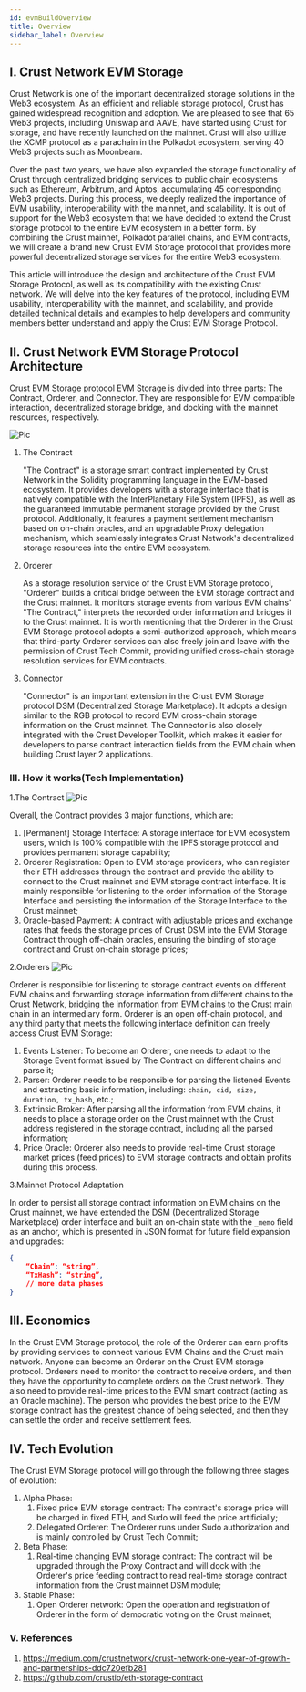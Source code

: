 ```yaml
---
id: evmBuildOverview
title: Overview
sidebar_label: Overview
---
```


## I. Crust Network EVM Storage

Crust Network is one of the important decentralized storage solutions in the Web3 ecosystem. As an efficient and reliable storage protocol, Crust has gained widespread recognition and adoption. We are pleased to see that 65 Web3 projects, including Uniswap and AAVE, have started using Crust for storage, and have recently launched on the mainnet. Crust will also utilize the XCMP protocol as a parachain in the Polkadot ecosystem, serving 40 Web3 projects such as Moonbeam.

Over the past two years, we have also expanded the storage functionality of Crust through centralized bridging services to public chain ecosystems such as Ethereum, Arbitrum, and Aptos, accumulating 45 corresponding Web3 projects. During this process, we deeply realized the importance of EVM usability, interoperability with the mainnet, and scalability. It is out of support for the Web3 ecosystem that we have decided to extend the Crust storage protocol to the entire EVM ecosystem in a better form. By combining the Crust mainnet, Polkadot parallel chains, and EVM contracts, we will create a brand new Crust EVM Storage protocol that provides more powerful decentralized storage services for the entire Web3 ecosystem.

This article will introduce the design and architecture of the Crust EVM Storage Protocol, as well as its compatibility with the existing Crust network. We will delve into the key features of the protocol, including EVM usability, interoperability with the mainnet, and scalability, and provide detailed technical details and examples to help developers and community members better understand and apply the Crust EVM Storage Protocol.

## II. Crust Network EVM Storage Protocol Architecture

Crust EVM Storage protocol EVM Storage is divided into three parts: The Contract, Orderer, and Connector. They are responsible for EVM compatible interaction, decentralized storage bridge, and docking with the mainnet resources, respectively.

![Pic](https://lunar-caribou-493.notion.site/image/https%3A%2F%2Fs3-us-west-2.amazonaws.com%2Fsecure.notion-static.com%2F9281a150-9056-4f5f-941e-e0cf99847302%2FUntitled.png?id=be5706c5-e313-46a7-9772-485290695bee&table=block&spaceId=d247ac88-c15a-4aee-af14-934ddf95278f&width=2000&userId=&cache=v2)

1. The Contract
    
    "The Contract" is a storage smart contract implemented by Crust Network in the Solidity programming language in the EVM-based ecosystem. It provides developers with a storage interface that is natively compatible with the InterPlanetary File System (IPFS), as well as the guaranteed immutable permanent storage provided by the Crust protocol. Additionally, it features a payment settlement mechanism based on on-chain oracles, and an upgradable Proxy delegation mechanism, which seamlessly integrates Crust Network's decentralized storage resources into the entire EVM ecosystem.
    
2. Orderer
    
    As a storage resolution service of the Crust EVM Storage protocol, "Orderer" builds a critical bridge between the EVM storage contract and the Crust mainnet. It monitors storage events from various EVM chains' "The Contract," interprets the recorded order information and bridges it to the Crust mainnet. It is worth mentioning that the Orderer in the Crust EVM Storage protocol adopts a semi-authorized approach, which means that third-party Orderer services can also freely join and leave with the permission of Crust Tech Commit, providing unified cross-chain storage resolution services for EVM contracts.
    
3. Connector
    
    "Connector" is an important extension in the Crust EVM Storage protocol DSM (Decentralized Storage Marketplace). It adopts a design similar to the RGB protocol to record EVM cross-chain storage information on the Crust mainnet. The Connector is also closely integrated with the Crust Developer Toolkit, which makes it easier for developers to parse contract interaction fields from the EVM chain when building Crust layer 2 applications.
    

### III. How it works(Tech Implementation)

1.The Contract
![Pic](https://lunar-caribou-493.notion.site/image/https%3A%2F%2Fs3-us-west-2.amazonaws.com%2Fsecure.notion-static.com%2F7cdd0805-5ec4-4622-912a-10a89ef7ffbb%2FUntitled.png?id=3acc0387-1126-4ebd-8096-00efdf980aac&table=block&spaceId=d247ac88-c15a-4aee-af14-934ddf95278f&width=2000&userId=&cache=v2)
    

Overall, the Contract provides 3 major functions, which are:

1. [Permanent] Storage Interface: A storage interface for EVM ecosystem users, which is 100% compatible with the IPFS storage protocol and provides permanent storage capability;
2. Orderer Registration: Open to EVM storage providers, who can register their ETH addresses through the contract and provide the ability to connect to the Crust mainnet and EVM storage contract interface. It is mainly responsible for listening to the order information of the Storage Interface and persisting the information of the Storage Interface to the Crust mainnet;
3. Oracle-based Payment: A contract with adjustable prices and exchange rates that feeds the storage prices of Crust DSM into the EVM Storage Contract through off-chain oracles, ensuring the binding of storage contract and Crust on-chain storage prices;

2.Orderers
![Pic](https://lunar-caribou-493.notion.site/image/https%3A%2F%2Fs3-us-west-2.amazonaws.com%2Fsecure.notion-static.com%2F7cdd0805-5ec4-4622-912a-10a89ef7ffbb%2FUntitled.png?id=3acc0387-1126-4ebd-8096-00efdf980aac&table=block&spaceId=d247ac88-c15a-4aee-af14-934ddf95278f&width=2000&userId=&cache=v2)
    

Orderer is responsible for listening to storage contract events on different EVM chains and forwarding storage information from different chains to the Crust Network, bridging the information from EVM chains to the Crust main chain in an intermediary form. Orderer is an open off-chain protocol, and any third party that meets the following interface definition can freely access Crust EVM Storage:

1. Events Listener: To become an Orderer, one needs to adapt to the Storage Event format issued by The Contract on different chains and parse it;
2. Parser: Orderer needs to be responsible for parsing the listened Events and extracting basic information, including: `chain, cid, size, duration, tx_hash`, etc.;
3. Extrinsic Broker: After parsing all the information from EVM chains, it needs to place a storage order on the Crust mainnet with the Crust address registered in the storage contract, including all the parsed information;
4. Price Oracle: Orderer also needs to provide real-time Crust storage market prices (feed prices) to EVM storage contracts and obtain profits during this process.

3.Mainnet Protocol Adaptation

In order to persist all storage contract information on EVM chains on the Crust mainnet, we have extended the DSM (Decentralized Storage Marketplace) order interface and built an on-chain state with the `_memo` field as an anchor, which is presented in JSON format for future field expansion and upgrades:

```json
{
	“Chain”: “string”,
	“TxHash”: “string”,
	// more data phases
}
```

## III. Economics

In the Crust EVM Storage protocol, the role of the Orderer can earn profits by providing services to connect various EVM Chains and the Crust main network. Anyone can become an Orderer on the Crust EVM storage protocol. Orderers need to monitor the contract to receive orders, and then they have the opportunity to complete orders on the Crust network. They also need to provide real-time prices to the EVM smart contract (acting as an Oracle machine). The person who provides the best price to the EVM storage contract has the greatest chance of being selected, and then they can settle the order and receive settlement fees.

## IV. Tech Evolution

The Crust EVM Storage protocol will go through the following three stages of evolution:

1. Alpha Phase:
    1. Fixed price EVM storage contract: The contract's storage price will be charged in fixed ETH, and Sudo will feed the price artificially;
    2. Delegated Orderer: The Orderer runs under Sudo authorization and is mainly controlled by Crust Tech Commit;
2. Beta Phase:
    1. Real-time changing EVM storage contract: The contract will be upgraded through the Proxy Contract and will dock with the Orderer's price feeding contract to read real-time storage contract information from the Crust mainnet DSM module;
3. Stable Phase:
    1. Open Orderer network: Open the operation and registration of Orderer in the form of democratic voting on the Crust mainnet;

### V. References

1. https://medium.com/crustnetwork/crust-network-one-year-of-growth-and-partnerships-ddc720efb281
2. https://github.com/crustio/eth-storage-contract
